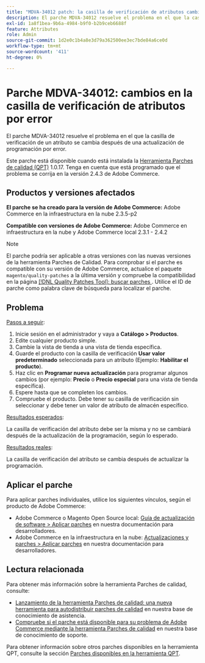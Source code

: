 ```yaml
---
title: "MDVA-34012 patch: la casilla de verificación de atributos cambia por error"
description: El parche MDVA-34012 resuelve el problema en el que la casilla de verificación de un atributo se cambia después de una actualización de programación por error.
exl-id: 1a8f1bea-9b6a-4984-b9f0-b2b9ceb6688f
feature: Attributes
role: Admin
source-git-commit: 1d2e0c1b4a8e3d79a362500ee3ec7bde84a6ce0d
workflow-type: tm+mt
source-wordcount: '411'
ht-degree: 0%

---
```


# Parche MDVA-34012: cambios en la casilla de verificación de atributos por error

El parche MDVA-34012 resuelve el problema en el que la casilla de verificación de un atributo se cambia después de una actualización de programación por error.

Este parche está disponible cuando está instalada la [Herramienta Parches de calidad (QPT)](https://devdocs.magento.com/guides/v2.4/comp-mgr/patching.html#mqp) 1.0.17. Tenga en cuenta que está programado que el problema se corrija en la versión 2.4.3 de Adobe Commerce.

## Productos y versiones afectados

**El parche se ha creado para la versión de Adobe Commerce:** Adobe Commerce en la infraestructura en la nube 2.3.5-p2

**Compatible con versiones de Adobe Commerce:** Adobe Commerce en infraestructura en la nube y Adobe Commerce local 2.3.1 - 2.4.2

>[!NOTE]
>
>El parche podría ser aplicable a otras versiones con las nuevas versiones de la herramienta Parches de Calidad. Para comprobar si el parche es compatible con su versión de Adobe Commerce, actualice el paquete `magento/quality-patches` a la última versión y compruebe la compatibilidad en la página [[!DNL Quality Patches Tool]: buscar parches ](https://devdocs.magento.com/quality-patches/tool.html#patch-grid). Utilice el ID de parche como palabra clave de búsqueda para localizar el parche.

## Problema

<u>Pasos a seguir</u>:

1. Inicie sesión en el administrador y vaya a **Catálogo > Productos**.
1. Edite cualquier producto simple.
1. Cambie la vista de tienda a una vista de tienda específica.
1. Guarde el producto con la casilla de verificación **Usar valor predeterminado** seleccionada para un atributo (Ejemplo: **Habilitar el producto**).
1. Haz clic en **Programar nueva actualización** para programar algunos cambios (por ejemplo: **Precio** o **Precio especial** para una vista de tienda específica).
1. Espere hasta que se completen los cambios.
1. Compruebe el producto. Debe tener su casilla de verificación sin seleccionar y debe tener un valor de atributo de almacén específico.

<u>Resultados esperados</u>:

La casilla de verificación del atributo debe ser la misma y no se cambiará después de la actualización de la programación, según lo esperado.

<u>Resultados reales</u>:

La casilla de verificación del atributo se cambia después de actualizar la programación.

## Aplicar el parche

Para aplicar parches individuales, utilice los siguientes vínculos, según el producto de Adobe Commerce:

* Adobe Commerce o Magento Open Source local: [Guía de actualización de software > Aplicar parches](https://devdocs.magento.com/guides/v2.4/comp-mgr/patching/mqp.html) en nuestra documentación para desarrolladores.
* Adobe Commerce en la infraestructura en la nube: [Actualizaciones y parches > Aplicar parches](https://devdocs.magento.com/cloud/project/project-patch.html) en nuestra documentación para desarrolladores.

## Lectura relacionada

Para obtener más información sobre la herramienta Parches de calidad, consulte:

* [Lanzamiento de la herramienta Parches de calidad: una nueva herramienta para autodistribuir parches de calidad](/help/announcements/adobe-commerce-announcements/magento-quality-patches-released-new-tool-to-self-serve-quality-patches.md) en nuestra base de conocimiento de asistencia.
* [Compruebe si el parche está disponible para su problema de Adobe Commerce mediante la herramienta Parches de calidad](/help/support-tools/patches-available-in-qpt-tool/check-patch-for-magento-issue-with-magento-quality-patches.md) en nuestra base de conocimiento de soporte.

Para obtener información sobre otros parches disponibles en la herramienta QPT, consulte la sección [Parches disponibles en la herramienta QPT](https://support.magento.com/hc/en-us/sections/360010506631-Patches-available-in-QPT-tool-).
